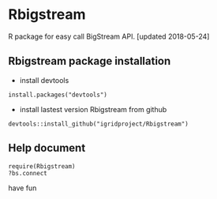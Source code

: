 # Rbigstream
R package for easy call BigStream API.
[updated 2018-05-24]


## Rbigstream package installation


* install devtools 
```{r}
install.packages("devtools")
```

* install lastest version Rbigstream from github
```{r}
devtools::install_github("igridproject/Rbigstream")
```

## Help document
```{r}
require(Rbigstream)
?bs.connect
```
have fun
